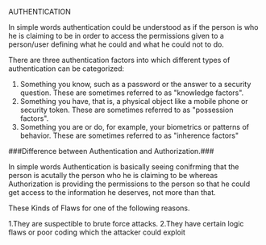 AUTHENTICATION

In simple words authentication could be understood as if the person is who he is claiming to be in order to access the permissions given to a person/user defining what he could and what he could not to do.

 There are three authentication factors into which different types of authentication can be categorized:

1. Something you know, such as a password or the answer to a security question. These are sometimes referred to as "knowledge factors".
2. Something you have, that is, a physical object like a mobile phone or security token. These are sometimes referred to as "possession factors".
3. Something you are or do, for example, your biometrics or patterns of behavior. These are sometimes referred to as "inherence factors"


###Difference between Authentication and Authorization.###

In simple words Authentication is basically seeing conifrming that the person is acutally the person who he is claiming to be whereas Authorization is providing the permissions to the person so that he could get access to the information he deserves, not more than that.

These Kinds of Flaws for one of the following reasons.

1.They are suspectible to brute force attacks.
2.They have certain logic flaws or poor coding which the attacker could exploit 